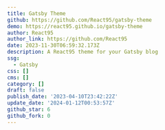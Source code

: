 ```yaml
---
title: Gatsby Theme
github: https://github.com/React95/gatsby-theme
demo: https://react95.github.io/gatsby-theme
author: React95
author_link: https://github.com/React95
date: 2023-11-30T06:59:32.173Z
description: A React95 theme for your Gatsby blog
ssg:
  - Gatsby
css: []
cms: []
category: []
draft: false
publish_date: '2023-04-10T23:42:22Z'
update_date: '2024-01-12T00:53:57Z'
github_star: 6
github_fork: 0
---
```

